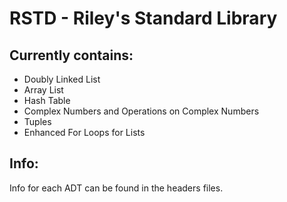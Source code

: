 # RSTD - Riley's Standard Library

## Currently contains:
* Doubly Linked List
* Array List
* Hash Table
* Complex Numbers and Operations on Complex Numbers
* Tuples
* Enhanced For Loops for Lists

## Info:
Info for each ADT can be found in the headers files.
